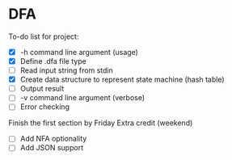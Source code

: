 # DFA

To-do list for project:
- [x] -h command line argument (usage)
- [x] Define .dfa file type
- [ ] Read input string from stdin
- [x] Create data structure to represent state machine (hash table)
- [ ] Output result
- [ ] -v command line argument (verbose)
- [ ] Error checking

Finish the first section by Friday
Extra credit (weekend)
- [ ] Add NFA optionality
- [ ] Add JSON support
